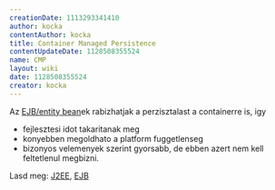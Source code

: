 ```yaml
---
creationDate: 1113293341410 
author: kocka 
contentAuthor: kocka 
title: Container Managed Persistence 
contentUpdateDate: 1128508355524 
name: CMP 
layout: wiki 
date: 1128508355524 
creator: kocka 
---
```

Az [EJB/entity bean](EJB/entity%20bean.html)ek rabizhatjak a perzisztalast a containerre is, igy 

*   fejlesztesi idot takaritanak meg
*   konyebben megoldhato a platform fuggetlenseg
*   bizonyos velemenyek szerint gyorsabb, de ebben azert nem kell feltetlenul megbizni.



Lasd meg: [J2EE](j2ee.html), [EJB](EJB.html)
